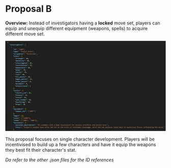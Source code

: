 # Proposal B

**Overview:** Instead of investigators having a **locked** move set, players can equip and unequip different equipment (weapons, spells) to acquire different move set.

![ProposalB](/data_structure_B/images/Screenshot%202024-11-08%20100255.png)

This proposal focuses on single character development. Players will be incentivised to build up a few characters and have it equip the weapons they best fit their character's stat.

*Do refer to the other .json files for the ID references*
